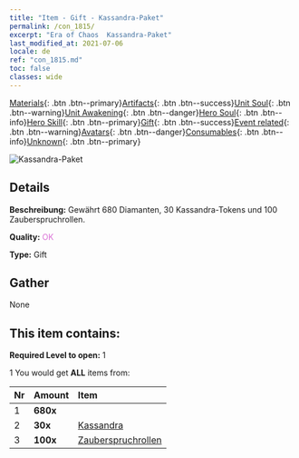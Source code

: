 ```yaml
---
title: "Item - Gift - Kassandra-Paket"
permalink: /con_1815/
excerpt: "Era of Chaos  Kassandra-Paket"
last_modified_at: 2021-07-06
locale: de
ref: "con_1815.md"
toc: false
classes: wide
---
```

 [Materials](/ItemsDE/){: .btn .btn--primary}[Artifacts](/ItemsDE/Artifacts/){: .btn .btn--success}[Unit Soul](/ItemsDE/UnitSoul/){: .btn .btn--warning}[Unit Awakening](/ItemsDE/UnitAwakening/){: .btn .btn--danger}[Hero Soul](/ItemsDE/HeroSoul/){: .btn .btn--info}[Hero Skill](/ItemsDE/HeroSkill/){: .btn .btn--primary}[Gift](/ItemsDE/Gift/){: .btn .btn--success}[Event related](/ItemsDE/Events/){: .btn .btn--warning}[Avatars](/ItemsDE/Avatars/){: .btn .btn--danger}[Consumables](/ItemsDE/Consumables/){: .btn .btn--info}[Unknown](/ItemsDE/Unknown/){: .btn .btn--primary}

 ![Kassandra-Paket](/images/t/i_907437.png)

## Details
 **Beschreibung:** Gewährt 680 Diamanten, 30 Kassandra-Tokens und 100 Zauberspruchrollen.

 **Quality:** <span style="color: #DA70D6">OK</span>

 **Type:** Gift

## Gather

  None

## This item contains:

 **Required Level to open:** 1

 1 You would get **ALL** items  from:

  | Nr | Amount |     Item    |
  |:---|:-------|:------------|
  | 1 |  **680x** | <i class="fas fa-gem"/> |  | 
  | 2 |  **30x** | [Kassandra](/ItemsDE/her_399/) |  | 
  | 3 |  **100x** | [Zauberspruchrollen](/ItemsDE/con_694/) |  | 
